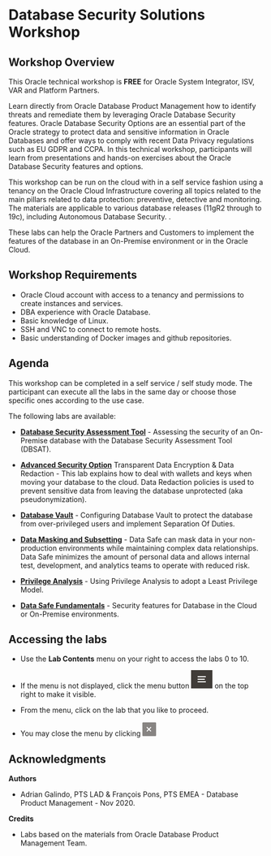# Database Security Solutions Workshop #

## Workshop Overview ##

This Oracle technical workshop is **FREE** for Oracle System Integrator, ISV, VAR and Platform Partners.

Learn directly from Oracle Database Product Management how to identify threats and remediate them by leveraging Oracle Database Security features. Oracle Database Security Options are an essential part of the Oracle strategy to protect data and sensitive information in Oracle Databases and offer ways to comply with recent Data Privacy regulations such as EU GDPR and CCPA. In this technical workshop, participants will learn from presentations and hands-on exercises about the Oracle Database Security features and options. 

This workshop can be run on the cloud with in a self service fashion using a tenancy on the Oracle Cloud Infrastructure covering all topics related to the main pillars related to data protection: preventive, detective and monitoring. The materials are applicable to various database releases (11gR2 through to 19c), including Autonomous Database Security.
. 

These labs can help the Oracle Partners and Customers to implement the features of the database in an On-Premise environment or in the Oracle Cloud. 

## Workshop Requirements

- Oracle Cloud account with access to a tenancy and permissions to create instances and services.
- DBA experience with Oracle Database.
- Basic knowledge of Linux.
- SSH and VNC to connect to remote hosts.
- Basic understanding of Docker images and github repositories.

## Agenda

This workshop can be completed in a self service / self study mode. The participant can execute all the labs in the same day or choose those specific ones according to the use case.

The following labs are available:

- **[Database Security Assessment Tool](https://apexapps.oracle.com/pls/apex/dbpm/r/livelabs/view-workshop?p180_id=699&session=102635464555491)** - Assessing the security of an On-Premise database with the Database Security Assessment Tool (DBSAT).

- **[Advanced Security Option](https://apexapps.oracle.com/pls/apex/dbpm/r/livelabs/view-workshop?p180_id=703&session=24239366308735)** Transparent Data Encryption & Data Redaction - This lab explains how to deal with wallets and keys when moving your database to the cloud. Data Redaction policies is used to prevent sensitive data from leaving the database unprotected (aka pseudonymization).

- **[Database Vault](https://apexapps.oracle.com/pls/apex/dbpm/r/livelabs/view-workshop?p180_id=682&session=24239366308735)** - Configuring Database Vault to protect the database from over-privileged users and implement Separation Of Duties.

- **[Data Masking and Subsetting](https://apexapps.oracle.com/pls/apex/dbpm/r/livelabs/view-workshop?p180_id=704&session=24239366308735)** - Data Safe can mask data in your non-production environments while maintaining complex data relationships. Data Safe minimizes the amount of personal data and allows internal test, development, and analytics teams to operate with reduced risk. 

- **[Privilege Analysis](https://apexapps.oracle.com/pls/apex/dbpm/r/livelabs/view-workshop?p180_id=701&session=24239366308735)** - Using Privilege Analysis to adopt a Least Privilege Model.

- **[Data Safe Fundamentals](https://apexapps.oracle.com/pls/apex/dbpm/r/livelabs/view-workshop?p180_id=598&session=24239366308735)** - Security features for Database in the Cloud or On-Premise environments.

## Accessing the labs ##

- Use the **Lab Contents** menu on your right to access the labs 0 to 10.

- If the menu is not displayed, click the menu button ![](./images/menu-button.png "") on the top right to make it visible.

- From the menu, click on the lab that you like to proceed.

- You may close the menu by clicking ![](./images/menu-close.png "")

## Acknowledgments

**Authors**

- Adrian Galindo, PTS LAD & François Pons, PTS EMEA - Database Product Management - Nov 2020.

**Credits**

- Labs based on the materials from Oracle Database Product Management Team.
